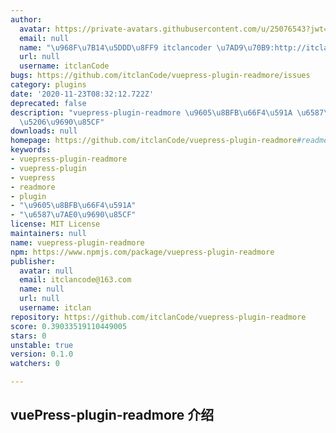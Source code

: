 ```yaml
---
author:
  avatar: https://private-avatars.githubusercontent.com/u/25076543?jwt=eyJhbGciOiJIUzI1NiIsInR5cCI6IkpXVCJ9.eyJpc3MiOiJnaXRodWIuY29tIiwiYXVkIjoicmF3LmdpdGh1YnVzZXJjb250ZW50LmNvbSIsImtleSI6ImtleTEiLCJleHAiOjE3MzQ2NTU5ODAsIm5iZiI6MTczNDY1NDc4MCwicGF0aCI6Ii91LzI1MDc2NTQzIn0.L3j__d6L0ds7FBWxc09FpqMte2xaGtnkrKeyPDyHJb0&v=4
  email: null
  name: "\u968F\u7B14\u5DDD\u8FF9 itclancoder \u7AD9\u70B9:http://itclan.cn/"
  url: null
  username: itclanCode
bugs: https://github.com/itclanCode/vuepress-plugin-readmore/issues
category: plugins
date: '2020-11-23T08:32:12.722Z'
deprecated: false
description: "vuepress-plugin-readmore \u9605\u8BFB\u66F4\u591A \u6587\u7AE0\u90E8\
  \u5206\u9690\u85CF"
downloads: null
homepage: https://github.com/itclanCode/vuepress-plugin-readmore#readme
keywords:
- vuepress-plugin-readmore
- vuepress-plugin
- vuepress
- readmore
- plugin
- "\u9605\u8BFB\u66F4\u591A"
- "\u6587\u7AE0\u9690\u85CF"
license: MIT License
maintainers: null
name: vuepress-plugin-readmore
npm: https://www.npmjs.com/package/vuepress-plugin-readmore
publisher:
  avatar: null
  email: itclancode@163.com
  name: null
  url: null
  username: itclan
repository: https://github.com/itclanCode/vuepress-plugin-readmore
score: 0.39033519110449005
stars: 0
unstable: true
version: 0.1.0
watchers: 0

---
```


## vuePress-plugin-readmore 介绍
